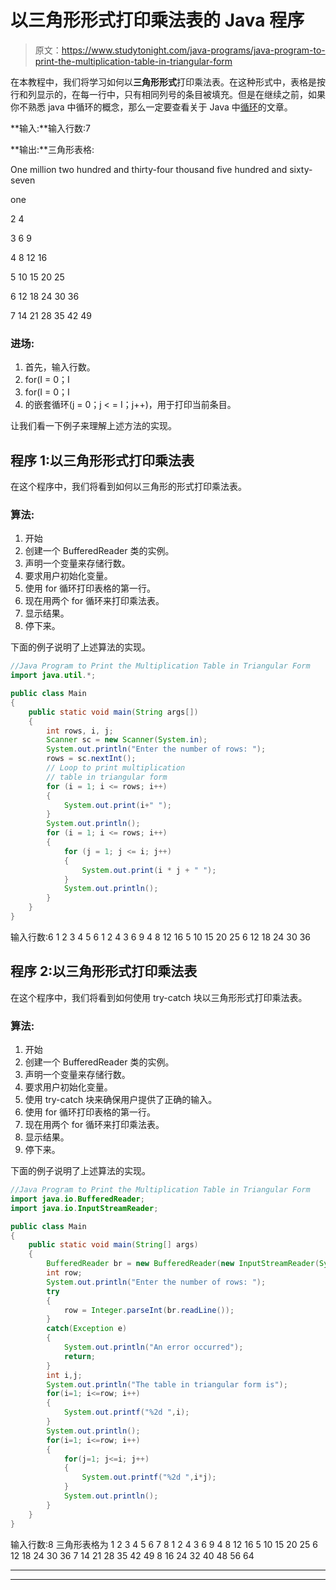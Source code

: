 # 以三角形形式打印乘法表的 Java 程序

> 原文：<https://www.studytonight.com/java-programs/java-program-to-print-the-multiplication-table-in-triangular-form>

在本教程中，我们将学习如何以**三角形形式**打印乘法表。在这种形式中，表格是按行和列显示的，在每一行中，只有相同列号的条目被填充。但是在继续之前，如果你不熟悉 java 中循环的概念，那么一定要查看关于 Java 中[循环](https://www.studytonight.com/java/loops-in-java.php)的文章。

**输入:**输入行数:7

**输出:**三角形表格:

One million two hundred and thirty-four thousand five hundred and sixty-seven

one

2 4

3 6 9

4 8 12 16

5 10 15 20 25

6 12 18 24 30 36

7 14 21 28 35 42 49

### **进场:**

1.  首先，输入行数。
2.  for(I = 0；I
3.  for(I = 0；I
4.  的嵌套循环(j = 0；j < = I；j++)，用于打印当前条目。

让我们看一下例子来理解上述方法的实现。

## 程序 1:以三角形形式打印乘法表

在这个程序中，我们将看到如何以三角形的形式打印乘法表。

### 算法:

1.  开始
2.  创建一个 BufferedReader 类的实例。
3.  声明一个变量来存储行数。
4.  要求用户初始化变量。
5.  使用 for 循环打印表格的第一行。
6.  现在用两个 for 循环来打印乘法表。
7.  显示结果。
8.  停下来。

下面的例子说明了上述算法的实现。

```java
//Java Program to Print the Multiplication Table in Triangular Form
import java.util.*;

public class Main 
{
    public static void main(String args[])
    {
        int rows, i, j;
        Scanner sc = new Scanner(System.in);
        System.out.println("Enter the number of rows: ");
        rows = sc.nextInt();
        // Loop to print multiplication
        // table in triangular form
        for (i = 1; i <= rows; i++) 
        {
            System.out.print(i+" ");
        }
        System.out.println();
        for (i = 1; i <= rows; i++) 
        {
            for (j = 1; j <= i; j++) 
            {
                System.out.print(i * j + " ");
            }
            System.out.println();
        }
    }
}
```

输入行数:6
1 2 3 4 5 6
1
2 4
3 6 9
4 8 12 16
5 10 15 20 25
6 12 18 24 30 36

## 程序 2:以三角形形式打印乘法表

在这个程序中，我们将看到如何使用 try-catch 块以三角形形式打印乘法表。

### 算法:

1.  开始
2.  创建一个 BufferedReader 类的实例。
3.  声明一个变量来存储行数。
4.  要求用户初始化变量。
5.  使用 try-catch 块来确保用户提供了正确的输入。
6.  使用 for 循环打印表格的第一行。
7.  现在用两个 for 循环来打印乘法表。
8.  显示结果。
9.  停下来。

下面的例子说明了上述算法的实现。

```java
//Java Program to Print the Multiplication Table in Triangular Form
import java.io.BufferedReader;
import java.io.InputStreamReader;

public class Main 
{
    public static void main(String[] args) 
    {
        BufferedReader br = new BufferedReader(new InputStreamReader(System.in));
        int row;
        System.out.println("Enter the number of rows: ");
        try
        {
            row = Integer.parseInt(br.readLine());
        }
        catch(Exception e)
        {
            System.out.println("An error occurred");
            return;
        }
        int i,j;
        System.out.println("The table in triangular form is");
        for(i=1; i<=row; i++)
        {
            System.out.printf("%2d ",i);
        }
        System.out.println();
        for(i=1; i<=row; i++)
        {
            for(j=1; j<=i; j++)
            {
                System.out.printf("%2d ",i*j);
            }
            System.out.println();
        }
    }
}
```

输入行数:8
三角形表格为
1 2 3 4 5 6 7 8
1
2 4
3 6 9
4 8 12 16
5 10 15 20 25
6 12 18 24 30 36
7 14 21 28 35 42 49
8 16 24 32 40 48 56 64

* * *

* * *